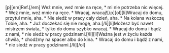 [p][em]Ref.[/em] Weź mnie, weź mnie na ręce, * mi nie potrzeba nic więcej. * Weź mnie, weź mnie na ręce. * Wracaj, wracaj![/p][ol][li]Wracaj do domu, przytul mnie, aha. * Nie siedź w pracy cały dzień, aha. * Na kolana wskoczę Tobie, aha. * Już doczekać się nie mogę, aha.[/li][li]Możesz być nawet mistrzem świata, * tylko do domu szybko wracaj. * Wracaj do domu i bądź z nami, * nie siedź w pracy godzinami.[/li][li]Ważna jest w życiu każda chwila, * chodźmy na spacer albo do kina. * Wracaj do domu i bądź z nami, * nie siedź w pracy godzinami.[/li][/ol]